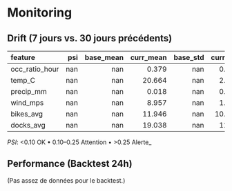 # Monitoring

## Drift (7 jours vs. 30 jours précédents)
| feature        |   psi |   base_mean |   curr_mean |   base_std |   curr_std |   n_base |   n_curr | psi_flag   |
|:---------------|------:|------------:|------------:|-----------:|-----------:|---------:|---------:|:-----------|
| occ_ratio_hour |   nan |         nan |       0.379 |        nan |      0.286 |        0 |    24081 | n/a        |
| temp_C         |   nan |         nan |      20.664 |        nan |      2.088 |        0 |    24081 | n/a        |
| precip_mm      |   nan |         nan |       0.018 |        nan |      0.052 |        0 |    24081 | n/a        |
| wind_mps       |   nan |         nan |       8.957 |        nan |      1.468 |        0 |    24081 | n/a        |
| bikes_avg      |   nan |         nan |      11.946 |        nan |     10.465 |        0 |    24081 | n/a        |
| docks_avg      |   nan |         nan |      19.038 |        nan |     12.52  |        0 |    24081 | n/a        |

_PSI_: <0.10 OK • 0.10–0.25 Attention • >0.25 Alerte_

## Performance (Backtest 24h)
(Pas assez de données pour le backtest.)
